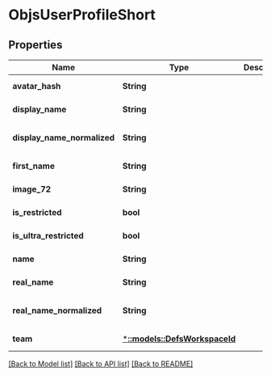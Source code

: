 # ObjsUserProfileShort

## Properties
Name | Type | Description | Notes
------------ | ------------- | ------------- | -------------
**avatar_hash** | **String** |  | [default to null]
**display_name** | **String** |  | [default to null]
**display_name_normalized** | **String** |  | [optional] [default to null]
**first_name** | **String** |  | [default to null]
**image_72** | **String** |  | [default to null]
**is_restricted** | **bool** |  | [default to null]
**is_ultra_restricted** | **bool** |  | [default to null]
**name** | **String** |  | [default to null]
**real_name** | **String** |  | [default to null]
**real_name_normalized** | **String** |  | [optional] [default to null]
**team** | [***::models::DefsWorkspaceId**](defs_workspace_id.md) |  | [default to null]

[[Back to Model list]](../README.md#documentation-for-models) [[Back to API list]](../README.md#documentation-for-api-endpoints) [[Back to README]](../README.md)


